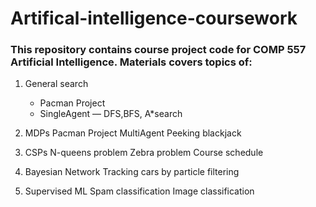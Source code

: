 # Artifical-intelligence-coursework

### This repository contains course project code for COMP 557 Artificial Intelligence. Materials covers topics of:

1. General search
   * Pacman Project
    + SingleAgent — DFS,BFS, A*search

2. MDPs
	Pacman Project
		MultiAgent
	Peeking blackjack

3. CSPs
	N-queens problem
	Zebra problem
	Course schedule

4. Bayesian Network
	Tracking cars by particle filtering

5. Supervised ML
	Spam classification
	Image classification
